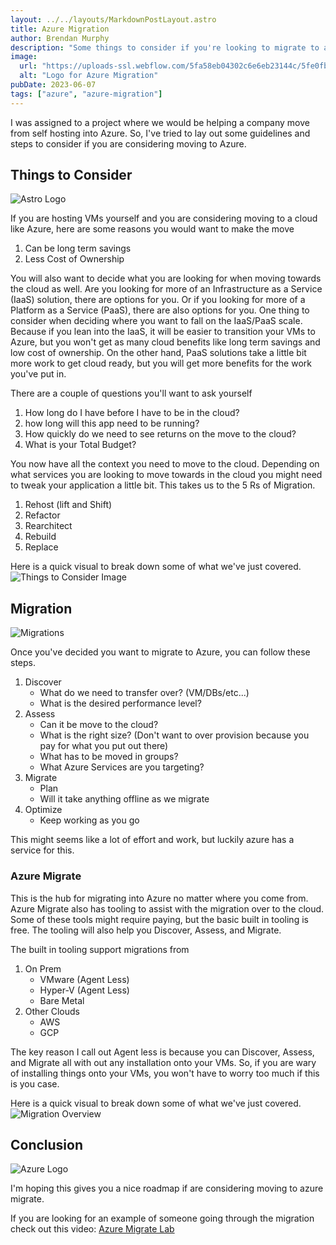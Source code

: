 ```yaml
---
layout: ../../layouts/MarkdownPostLayout.astro
title: Azure Migration
author: Brendan Murphy
description: "Some things to consider if you're looking to migrate to azure."
image:
  url: "https://uploads-ssl.webflow.com/5fa58eb04302c6e6eb23144c/5fe0fb82cba995b89ce56c0d_azure-migrate.png"
  alt: "Logo for Azure Migration"
pubDate: 2023-06-07
tags: ["azure", "azure-migration"]
---
```


I was assigned to a project where we would be helping a company move from self hosting into Azure. So, I've tried to lay out some guidelines and steps to consider if you are considering moving to Azure.

## Things to Consider

![Astro Logo](https://www.datalinknetworks.net/hubfs/microsoft-azure-migration-gb-S-1.png "Logo ")

If you are hosting VMs yourself and you are considering moving to a cloud like Azure, here are some reasons you would want to make the move

1. Can be long term savings
2. Less Cost of Ownership

You will also want to decide what you are looking for when moving towards the cloud as well. Are you looking for more of an Infrastructure as a Service (IaaS) solution, there are options for you. Or if you looking for more of a Platform as a Service (PaaS), there are also options for you. One thing to consider when deciding where you want to fall on the IaaS/PaaS scale. Because if you lean into the IaaS, it will be easier to transition your VMs to Azure, but you won't get as many cloud benefits like long term savings and low cost of ownership. On the other hand, PaaS solutions take a little bit more work to get cloud ready, but you will get more benefits for the work you've put in.

There are a couple of questions you'll want to ask yourself

1. How long do I have before I have to be in the cloud?
2. how long will this app need to be running?
3. How quickly do we need to see returns on the move to the cloud?
4. What is your Total Budget?

You now have all the context you need to move to the cloud. Depending on what services you are looking to move towards in the cloud you might need to tweak your application a little bit. This takes us to the 5 Rs of Migration.

1. Rehost (lift and Shift)
2. Refactor
3. Rearchitect
4. Rebuild
5. Replace

Here is a quick visual to break down some of what we've just covered.
![Things to Consider Image](../../../Things%20to%20consider%20when%20moving%20to%20the%20cloud.png "Things to Consider Image")

## Migration

![Migrations](https://images.seifbassem.com/images/Posts/Azure-Migrate-Modernize/banner.jpg "Migration")

Once you've decided you want to migrate to Azure, you can follow these steps.

1. Discover
   - What do we need to transfer over? (VM/DBs/etc...)
   - What is the desired performance level?
2. Assess
   - Can it be move to the cloud?
   - What is the right size? (Don't want to over provision because you pay for what you put out there)
   - What has to be moved in groups?
   - What Azure Services are you targeting?
3. Migrate
   - Plan
   - Will it take anything offline as we migrate
4. Optimize
   - Keep working as you go

This might seems like a lot of effort and work, but luckily azure has a service for this.

### Azure Migrate

This is the hub for migrating into Azure no matter where you come from. Azure Migrate also has tooling to assist with the migration over to the cloud. Some of these tools might require paying, but the basic built in tooling is free. The tooling will also help you Discover, Assess, and Migrate.

The built in tooling support migrations from

1. On Prem
   - VMware (Agent Less)
   - Hyper-V (Agent Less)
   - Bare Metal
2. Other Clouds
   - AWS
   - GCP

The key reason I call out Agent less is because you can Discover, Assess, and Migrate all with out any installation onto your VMs. So, if you are wary of installing things onto your VMs, you won't have to worry too much if this is you case.

Here is a quick visual to break down some of what we've just covered.
![Migration Overview](../../../Migration%20Overview.png "Migration Overview")

## Conclusion

![Azure Logo](https://summ-it.eu/wp-content/uploads/2022/08/image10az-768x432.png "Azure")

I'm hoping this gives you a nice roadmap if are considering moving to azure migrate.

If you are looking for an example of someone going through the migration check out this video: <a href="https://www.youtube.com/watch?v=hiIWd3upOEE" target="_blank">Azure Migrate Lab</a>
